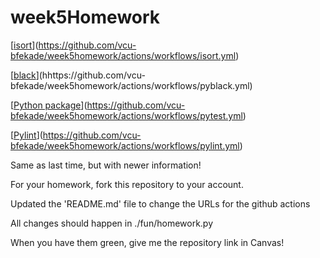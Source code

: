 # week5Homework

[[isort](https://github.com/vcu-bfekade/week5homework/actions/workflows/isort.yml)](https://github.com/vcu-bfekade/week5homework/actions/workflows/isort.yml)

[[black](https://github.com/vcu-bfekade/week5homework/actions/workflows/pyblack.yml)](hhttps://github.com/vcu-bfekade/week5homework/actions/workflows/pyblack.yml)

[[Python package](https://github.com/vcu-bfekade/week5homework/actions/workflows/pytest.yml)](https://github.com/vcu-bfekade/week5homework/actions/workflows/pytest.yml)

[[Pylint](https://github.com/vcu-bfekade/week5homework/actions/workflows/pylint.yml)](https://github.com/vcu-bfekade/week5homework/actions/workflows/pylint.yml)

Same as last time, but with newer information!

For your homework, fork this repository to your account.

Updated the 'README.md' file to change the URLs for the github actions

All changes should happen in ./fun/homework.py

When you have them green, give me the repository link in Canvas!
